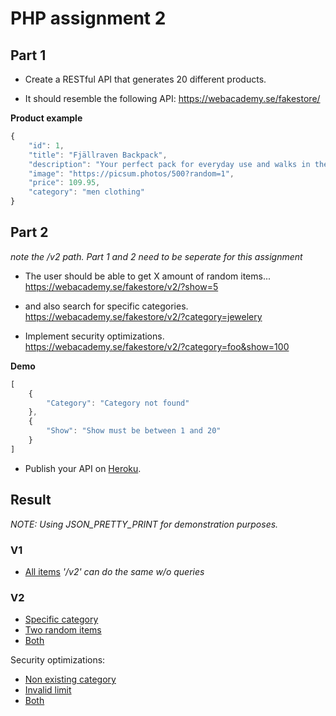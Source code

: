# PHP assignment 2

## Part 1

* Create a RESTful API that generates 20 different products.

* It should resemble the following API:
https://webacademy.se/fakestore/

**Product example**
```javascript
{
    "id": 1,
    "title": "Fjällraven Backpack",
    "description": "Your perfect pack for everyday use and walks in the forest."
    "image": "https://picsum.photos/500?random=1",
    "price": 109.95,
    "category": "men clothing"
}
```

## Part 2

*note the /v2 path. Part 1 and 2 need to be seperate for this assignment*

* The user should be able to get X amount of random items...
https://webacademy.se/fakestore/v2/?show=5

* and also search for specific categories.
https://webacademy.se/fakestore/v2/?category=jewelery

* Implement security optimizations.
https://webacademy.se/fakestore/v2/?category=foo&show=100

**Demo**
```javascript
[
    {
        "Category": "Category not found"
    },
    {
        "Show": "Show must be between 1 and 20"
    }
]
```

* Publish your API on [Heroku](https://heroku.com/).


## Result

*NOTE: Using JSON_PRETTY_PRINT for demonstration purposes.*

### V1
* [All items](https://php-assignment-2-dino.herokuapp.com/) *'/v2' can do the same w/o queries*

### V2
* [Specific category](https://php-assignment-2-dino.herokuapp.com/v2/?category=headphones)
* [Two random items](https://php-assignment-2-dino.herokuapp.com/v2/?limit=2)
* [Both](https://php-assignment-2-dino.herokuapp.com/v2/?category=headphones&limit=2)

Security optimizations:
* [Non existing category](https://php-assignment-2-dino.herokuapp.com/v2/?category=headph)
* [Invalid limit](https://php-assignment-2-dino.herokuapp.com/v2/?limit=0)
* [Both](https://php-assignment-2-dino.herokuapp.com/v2/?category=headph&limit=0)